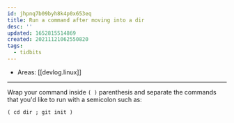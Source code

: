 ```yaml
---
id: jhpnq7b09byh8k4p0x653eq
title: Run a command after moving into a dir
desc: ''
updated: 1652815514869
created: 20211121062550820
tags:
  - tidbits
---
```


- Areas: [[devlog.linux]]

---

Wrap your command inside `( )` parenthesis and separate the commands that you'd like to run with a semicolon such as:

`( cd dir ; git init )`
